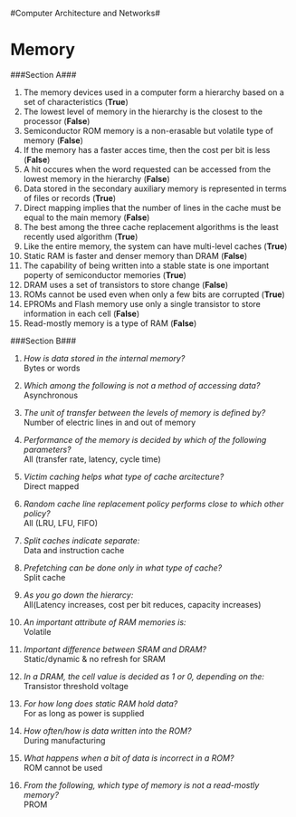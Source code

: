 #Computer Architecture and Networks#

Memory
======

###Section A###

1) The memory devices used in a computer form a hierarchy based on a set of
characteristics (**True**)  
2) The lowest level of memory in the hierarchy is the closest to the processor
(**False**)  
3) Semiconductor ROM memory is a non-erasable but volatile type of memory
(**False**)  
4) If the memory has a faster acces time, then the cost per bit is less
(**False**)  
5) A hit occures when the word requested can be accessed from the lowest memory
in the hierarchy (**False**)  
6) Data stored in the secondary auxiliary memory is represented in terms of
files or records (**True**)  
7) Direct mapping implies that the number of lines in the cache must be equal to
the main memory (**False**)  
8) The best among the three cache replacement algorithms is the least recently
used algorithm (**True**)  
9) Like the entire memory, the system can have multi-level caches (**True**)  
10) Static RAM is faster and denser memory than DRAM (**False**)  
11) The capability of being written into a stable state is one important poperty
of semiconductor memories (**True**)  
12) DRAM uses a set of transistors to store change (**False**)  
13) ROMs cannot be used even when only a few bits are corrupted (**True**)  
14) EPROMs and Flash memory use only a single transistor to store information in
each cell (**False**)  
15) Read-mostly memory is a type of RAM (**False**)  

###Section B###

1) *How is data stored in the internal memory?*  
Bytes or words

2) *Which among the following is not a method of accessing data?*  
Asynchronous

3) *The unit of transfer between the levels of memory is defined by?*  
Number of electric lines in and out of memory

4) *Performance of the memory is decided by which of the following parameters?*  
All (transfer rate, latency, cycle time)

5) *Victim caching helps what type of cache arcitecture?*  
Direct mapped

6) *Random cache line replacement policy performs close to which other policy?*  
All (LRU, LFU, FIFO)

7) *Split caches indicate separate:*  
Data and instruction cache

8) *Prefetching can be done only in what type of cache?*  
Split cache

9) *As you go down the hierarcy:*  
All(Latency increases, cost per bit reduces, capacity increases)

10) *An important attribute of RAM memories is:*  
Volatile

11) *Important difference between SRAM and DRAM?*  
Static/dynamic & no refresh for SRAM

12) *In a DRAM, the cell value is decided as 1 or 0, depending on the:*  
Transistor threshold voltage

13) *For how long does static RAM hold data?*  
For as long as power is supplied

14) *How often/how is data written into the ROM?*  
During manufacturing

15) *What happens when a bit of data is incorrect in a ROM?*  
ROM cannot be used

16) *From the following, which type of memory is not a read-mostly memory?*  
PROM
